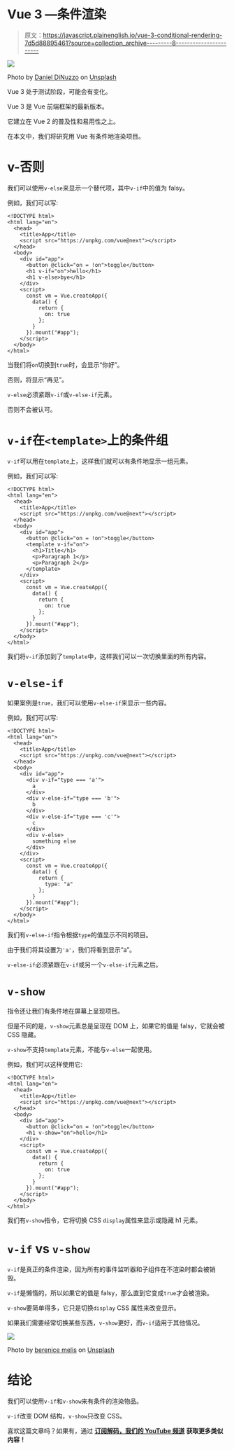 # Vue 3 —条件渲染

> 原文：<https://javascript.plainenglish.io/vue-3-conditional-rendering-7d5d88895461?source=collection_archive---------8----------------------->

![](img/340aeb87301b8b8d113a79a2a404bdf3.png)

Photo by [Daniel DiNuzzo](https://unsplash.com/@ddinuzzo?utm_source=medium&utm_medium=referral) on [Unsplash](https://unsplash.com?utm_source=medium&utm_medium=referral)

Vue 3 处于测试阶段，可能会有变化。

Vue 3 是 Vue 前端框架的最新版本。

它建立在 Vue 2 的普及性和易用性之上。

在本文中，我们将研究用 Vue 有条件地渲染项目。

# v-否则

我们可以使用`v-else`来显示一个替代项，其中`v-if`中的值为 falsy。

例如，我们可以写:

```
<!DOCTYPE html>
<html lang="en">
  <head>
    <title>App</title>
    <script src="https://unpkg.com/vue@next"></script>
  </head>
  <body>
    <div id="app">
      <button @click="on = !on">toggle</button>
      <h1 v-if="on">hello</h1>
      <h1 v-else>bye</h1>
    </div>
    <script>
      const vm = Vue.createApp({
        data() {
          return {
            on: true
          };
        }
      }).mount("#app");
    </script>
  </body>
</html>
```

当我们将`on`切换到`true`时，会显示“你好”。

否则，将显示“再见”。

`v-else`必须紧跟`v-if`或`v-else-if`元素。

否则不会被认可。

# `v-if`在`<template>`上的条件组

`v-if`可以用在`template`上，这样我们就可以有条件地显示一组元素。

例如，我们可以写:

```
<!DOCTYPE html>
<html lang="en">
  <head>
    <title>App</title>
    <script src="https://unpkg.com/vue@next"></script>
  </head>
  <body>
    <div id="app">
      <button @click="on = !on">toggle</button>
      <template v-if="on">
        <h1>Title</h1>
        <p>Paragraph 1</p>
        <p>Paragraph 2</p>
      </template>
    </div>
    <script>
      const vm = Vue.createApp({
        data() {
          return {
            on: true
          };
        }
      }).mount("#app");
    </script>
  </body>
</html>
```

我们将`v-if`添加到了`template`中，这样我们可以一次切换里面的所有内容。

# `v-else-if`

如果案例是`true`，我们可以使用`v-else-if`来显示一些内容。

例如，我们可以写:

```
<!DOCTYPE html>
<html lang="en">
  <head>
    <title>App</title>
    <script src="https://unpkg.com/vue@next"></script>
  </head>
  <body>
    <div id="app">
      <div v-if="type === 'a'">
        a
      </div>
      <div v-else-if="type === 'b'">
        b
      </div>
      <div v-else-if="type === 'c'">
        c
      </div>
      <div v-else>
        something else
      </div>
    </div>
    <script>
      const vm = Vue.createApp({
        data() {
          return {
            type: "a"
          };
        }
      }).mount("#app");
    </script>
  </body>
</html>
```

我们有`v-else-if`指令根据`type`的值显示不同的项目。

由于我们将其设置为`'a'`，我们将看到显示“a”。

`v-else-if`必须紧跟在`v-if`或另一个`v-else-if`元素之后。

# `v-show`

指令还让我们有条件地在屏幕上呈现项目。

但是不同的是，`v-show`元素总是呈现在 DOM 上，如果它的值是 falsy，它就会被 CSS 隐藏。

`v-show`不支持`template`元素，不能与`v-else`一起使用。

例如，我们可以这样使用它:

```
<!DOCTYPE html>
<html lang="en">
  <head>
    <title>App</title>
    <script src="https://unpkg.com/vue@next"></script>
  </head>
  <body>
    <div id="app">
      <button @click="on = !on">toggle</button>
      <h1 v-show="on">hello</h1>
    </div>
    <script>
      const vm = Vue.createApp({
        data() {
          return {
            on: true
          };
        }
      }).mount("#app");
    </script>
  </body>
</html>
```

我们有`v-show`指令，它将切换 CSS `display`属性来显示或隐藏 h1 元素。

# `v-if` vs `v-show`

`v-if`是真正的条件渲染，因为所有的事件监听器和子组件在不渲染时都会被销毁。

`v-if`是懒惰的，所以如果它的值是 falsy，那么直到它变成`true`才会被渲染。

`v-show`要简单得多，它只是切换`display` CSS 属性来改变显示。

如果我们需要经常切换某些东西，`v-show`更好，而`v-if`适用于其他情况。

![](img/be43ad0f6f0708b52a3a661ecb105a0a.png)

Photo by [berenice melis](https://unsplash.com/@brrknees?utm_source=medium&utm_medium=referral) on [Unsplash](https://unsplash.com?utm_source=medium&utm_medium=referral)

# 结论

我们可以使用`v-if`和`v-show`来有条件的渲染物品。

`v-if`改变 DOM 结构，`v-show`只改变 CSS。

喜欢这篇文章吗？如果有，通过 [**订阅解码，我们的 YouTube 频道**](https://www.youtube.com/channel/UCtipWUghju290NWcn8jhyAw) **获取更多类似内容！**